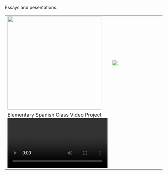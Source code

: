 Essays and pesentations. 

<table width="100%">
    <tr>
      <td width="50%">
<a href="https://github.com/uralmasha/Pesentations-and-Essays/blob/master/Conservation%20Biology%20-%20Cheetah.pdf"><img src="https://uralmasha.github.io/images/port_ppt.JPG" width="300px"/></a>
      </td>
      <td width="50%">
<a href="https://github.com/uralmasha/Pesentations-and-Essays/blob/master/American%20Lawn%20Insanity%20-%20Presentation.pdf"><img src="https://i.ibb.co/bN73bY6/ppt-lawn.png" /></a>
      </td>
  </tr>
    <tr>
        <td>Elementary Spanish Class Video Project<br/>
        <video width="320" controls>
            <source src="https://drive.google.com/file/d/1AGjHLIEYFePP27EEhq1R81cYS4CqL9Aw/view?usp=sharing" type="video/mp4" />
        </video>
        </td>
    </tr>
  </table>
